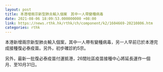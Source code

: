 ```yaml
---
layout: post
title: 本港增兩宗新型肺炎輸入個案　其中一人帶變種病毒
date: 2021-08-06 18:09:53.000000000 +08:00
link: https://news.rthk.hk/rthk/ch/component/k2/1604669-20210806.htm
categories: rthk
---
```


本港新增兩宗新型肺炎輸入個案，其中一人帶有變種病毒，另一人早前已於本港完成接種復必泰疫苗。另外，初步確診約5宗。

另外，最新一批復必泰疫苗付運抵港，26間社區疫苗接種中心將延長運作一個月、至10月31日。
